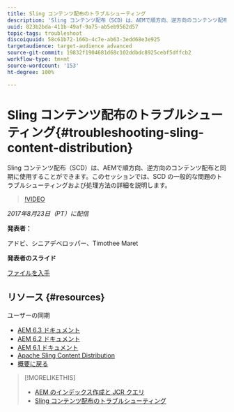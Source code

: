 ```yaml
---
title: Sling コンテンツ配布のトラブルシューティング
description: 'Sling コンテンツ配布（SCD）は、AEMで順方向、逆方向のコンテンツ配布と同期に使用することができます。このセッションでは、SCD の一般的な問題のトラブルシューティングおよび処理方法の詳細を説明します。 '
uuid: 823b2bda-411b-49af-9a75-ab5eb9562d57
topic-tags: troubleshoot
discoiquuid: 58c61b72-166b-4c7e-ab63-3edd68e3e925
targetaudience: target-audience advanced
source-git-commit: 19832f1904681d68c102ddbdc8925cebf5dffcb2
workflow-type: tm+mt
source-wordcount: '153'
ht-degree: 100%

---
```



# Sling コンテンツ配布のトラブルシューティング{#troubleshooting-sling-content-distribution}

Sling コンテンツ配布（SCD）は、AEMで順方向、逆方向のコンテンツ配布と同期に使用することができます。このセッションでは、SCD の一般的な問題のトラブルシューティングおよび処理方法の詳細を説明します。

>[!VIDEO](https://video.tv.adobe.com/v/19451/?quality=9)

*2017年8月23日（PT）に配信*

**発表者：**

アドビ、シニアデベロッパー、Timothee Maret

**発表者のスライド**

[ファイルを入手](assets/aem-gems-scd.pdf)

## リソース {#resources}

ユーザーの同期

* [AEM 6.3 ドキュメント](https://docs.adobe.com/docs/en/aem/6-3/administer/security/security/sync.html)
* [AEM 6.2 ドキュメント](https://docs.adobe.com/docs/en/aem/6-2/administer/security/security/sync.html)
* [AEM 6.1 ドキュメント](https://docs.adobe.com/docs/en/aem/6-1/administer/security/security/sync.html)
* [Apache Sling Content Distribution](https://sling.apache.org/documentation/bundles/content-distribution.html)
* [概要に戻る](https://helpx.adobe.com/jp/experience-manager/kt/eseminars/gems/aem-index.html)

>[!MORELIKETHIS]
>
>* [AEM のインデックス作成と JCR クエリ](aem-indexing-jcr-query.md)
>* [Sling コンテンツ配布のトラブルシューティング](aem-troubleshooting-sling.md)

